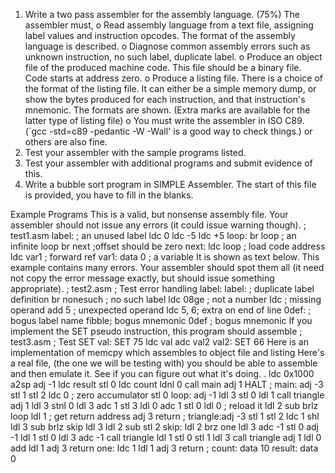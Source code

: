 1. Write a two pass assembler for the assembly language. (75%)
The assembler must,
o Read assembly language from a text file, assigning label values and instruction
opcodes. The format of the assembly language is described.
o Diagnose common assembly errors such as unknown instruction, no such label,
duplicate label.
o Produce an object file of the produced machine code. This file should be a binary
file. Code starts at address zero.
o Produce a listing file. There is a choice of the format of the listing file. It can
either be a simple memory dump, or show the bytes produced for each instruction,
and that instruction's mnemonic. The formats are shown. (Extra marks are
available for the latter type of listing file)
o You must write the assembler in ISO C89. (`gcc -std=c89 -pedantic -W -Wall' is a
good way to check things.) or others are also fine.
2. Test your assembler with the sample programs listed.
3. Test your assembler with additional programs and submit evidence of this.
4. Write a bubble sort program in SIMPLE Assembler. The start of this file is provided, you
have to fill in the blanks. 

Example Programs
This is a valid, but nonsense assembly file. Your assembler should not issue any errors (it could
issue warning though).
; test1.asm
label: ; an unused label
 ldc 0
 ldc -5
 ldc +5
loop: br loop ; an infinite loop
br next ;offset should be zero
next:
 ldc loop ; load code address
 ldc var1 ; forward ref
var1: data 0 ; a variable
It is shown as text below.
This example contains many errors. Your assembler should spot them all (it need not copy the
error message exactly, but should issue something appropriate).
; test2.asm
; Test error handling
label:
label: ; duplicate label definition
br nonesuch ; no such label
ldc 08ge ; not a number
ldc ; missing operand
add 5 ; unexpected operand
ldc 5, 6; extra on end of line
0def: ; bogus label name
fibble; bogus mnemonic
0def ; bogus mnemonic 
If you implement the SET pseudo instruction, this program should assemble
; test3.asm
; Test SET
val: SET 75
ldc val
adc val2
val2: SET 66
Here is an implementation of memcpy which assembles to  object file  and listing
Here's a real file, (the one we will be testing with) you should be able to assemble and then
emulate it. See if you can figure out what it's doing. .
 ldc 0x1000
 a2sp
 adj -1
 ldc result
 stl 0
 ldc count
 ldnl 0
 call main
 adj 1
 HALT
;
main: adj -3
 stl 1
 stl 2
 ldc 0 ; zero accumulator
 stl 0
loop: adj -1
 ldl 3
 stl 0
 ldl 1
 call triangle
 adj 1
 ldl 3
 stnl 0
 ldl 3
 adc 1
 stl 3
 ldl 0
 adc 1
 stl 0
 ldl 0 ; reload it
 ldl 2
 sub
 brlz loop
 ldl 1 ; get return address
 adj 3
 return
; 
triangle:adj -3
 stl 1
 stl 2
 ldc 1
 shl
 ldl 3
 sub
 brlz skip
 ldl 3
 ldl 2
 sub
 stl 2
skip: ldl 2
 brz one
 ldl 3
 adc -1
 stl 0
 adj -1
 ldl 1
 stl 0
 ldl 3
 adc -1
 call triangle
 ldl 1
 stl 0
 stl 1
 ldl 3
 call triangle
 adj 1
 ldl 0
 add
 ldl 1
 adj 3
 return
one: ldc 1
 ldl 1
 adj 3
 return
;
count: data 10
result: data 0 
